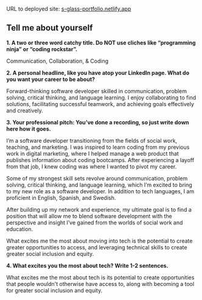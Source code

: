 
URL to deployed site: [s-glass-portfolio.netlify.app](s-glass-portfolio.netlify.app)


## Tell me about yourself

**1. A two or three word catchy title. Do NOT use cliches like “programming ninja” or “coding rockstar”.**

Communication, Collaboration, & Coding


**2. A personal headline, like you have atop your LinkedIn page. What do you want your career to be about?**

Forward-thinking software developer skilled in communication, problem solving, critical thinking, and language learning. I enjoy collaborating to find solutions, facilitating successful teamwork, and achieving goals effectively and creatively.


**3. Your professional pitch: You’ve done a recording, so just write down here how it goes.**

I’m a software developer transitioning from the fields of  social work, teaching, and marketing. I was inspired to learn coding from my previous work in digital marketing, where I helped manage a web product that publishes information about coding bootcamps. After experiencing a layoff from that job, I knew coding was where I wanted to pivot my career.

Some of my strongest skill sets revolve around communication, problem solving, critical thinking, and language learning, which I’m excited to bring to my new role as a software developer. In addition to tech languages, I am proficient in English, Spanish, and Swedish. 

After building up my network and experience, my ultimate goal is to find a position that will allow me to blend software development with the perspective and insight I’ve gained from the worlds of social work and education. 

What excites me the most about moving into tech is the potential to create greater opportunities to access, and leveraging technical skills to create greater social inclusion and equity. 


**4. What excites you the most about tech? Write 1-2 sentences.**

What excites me the most about tech is its potential to create opportunities that people wouldn't otherwise have access to, along with becoming a tool for greater social inclusion and equity.